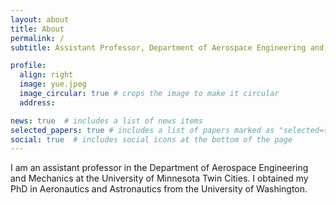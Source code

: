 ```yaml
---
layout: about
title: About
permalink: /
subtitle: Assistant Professor, Department of Aerospace Engineering and Mechanics, University of Minnesota Twin Cities

profile:
  align: right
  image: yue.jpeg
  image_circular: true # crops the image to make it circular
  address:

news: true  # includes a list of news items
selected_papers: true # includes a list of papers marked as "selected={true}"
social: true  # includes social icons at the bottom of the page
---
```


I am an assistant professor in the Department of Aerospace Engineering and Mechanics at the University of Minnesota Twin Cities. I obtained my PhD in Aeronautics and Astronautics from the University of Washington. 




